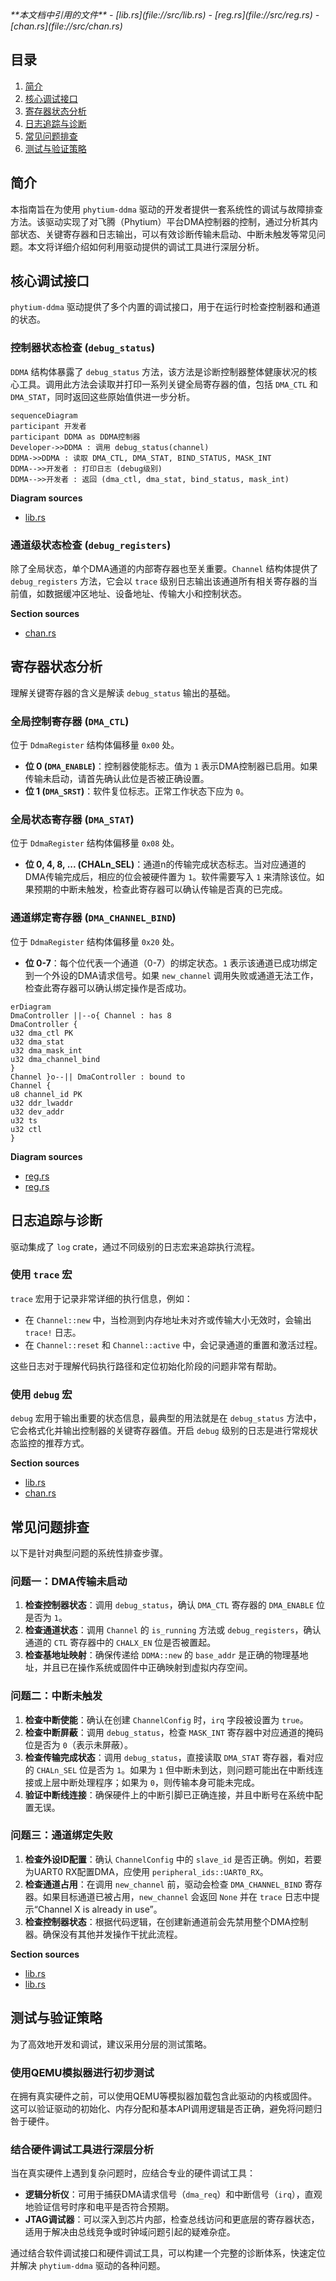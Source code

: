 <cite>
**本文档中引用的文件**
- [lib.rs](file://src/lib.rs)
- [reg.rs](file://src/reg.rs)
- [chan.rs](file://src/chan.rs)
</cite>

## 目录
1. [简介](#简介)
2. [核心调试接口](#核心调试接口)
3. [寄存器状态分析](#寄存器状态分析)
4. [日志追踪与诊断](#日志追踪与诊断)
5. [常见问题排查](#常见问题排查)
6. [测试与验证策略](#测试与验证策略)

## 简介

本指南旨在为使用 `phytium-ddma` 驱动的开发者提供一套系统性的调试与故障排查方法。该驱动实现了对飞腾（Phytium）平台DMA控制器的控制，通过分析其内部状态、关键寄存器和日志输出，可以有效诊断传输未启动、中断未触发等常见问题。本文将详细介绍如何利用驱动提供的调试工具进行深层分析。

## 核心调试接口

`phytium-ddma` 驱动提供了多个内置的调试接口，用于在运行时检查控制器和通道的状态。

### 控制器状态检查 (`debug_status`)

`DDMA` 结构体暴露了 `debug_status` 方法，该方法是诊断控制器整体健康状况的核心工具。调用此方法会读取并打印一系列关键全局寄存器的值，包括 `DMA_CTL` 和 `DMA_STAT`，同时返回这些原始值供进一步分析。

```mermaid
sequenceDiagram
participant 开发者
participant DDMA as DDMA控制器
Developer->>DDMA : 调用 debug_status(channel)
DDMA->>DDMA : 读取 DMA_CTL, DMA_STAT, BIND_STATUS, MASK_INT
DDMA-->>开发者 : 打印日志 (debug级别)
DDMA-->>开发者 : 返回 (dma_ctl, dma_stat, bind_status, mask_int)
```

**Diagram sources**
- [lib.rs](file://src/lib.rs#L200-L220)

### 通道级状态检查 (`debug_registers`)

除了全局状态，单个DMA通道的内部寄存器也至关重要。`Channel` 结构体提供了 `debug_registers` 方法，它会以 `trace` 级别日志输出该通道所有相关寄存器的当前值，如数据缓冲区地址、设备地址、传输大小和控制状态。

**Section sources**
- [chan.rs](file://src/chan.rs#L118-L148)

## 寄存器状态分析

理解关键寄存器的含义是解读 `debug_status` 输出的基础。

### 全局控制寄存器 (`DMA_CTL`)

位于 `DdmaRegister` 结构体偏移量 `0x00` 处。
- **位 0 (`DMA_ENABLE`)**：控制器使能标志。值为 `1` 表示DMA控制器已启用。如果传输未启动，请首先确认此位是否被正确设置。
- **位 1 (`DMA_SRST`)**：软件复位标志。正常工作状态下应为 `0`。

### 全局状态寄存器 (`DMA_STAT`)

位于 `DdmaRegister` 结构体偏移量 `0x08` 处。
- **位 0, 4, 8, ... (CHALn_SEL)**：通道n的传输完成状态标志。当对应通道的DMA传输完成后，相应的位会被硬件置为 `1`。软件需要写入 `1` 来清除该位。如果预期的中断未触发，检查此寄存器可以确认传输是否真的已完成。

### 通道绑定寄存器 (`DMA_CHANNEL_BIND`)

位于 `DdmaRegister` 结构体偏移量 `0x20` 处。
- **位 0-7**：每个位代表一个通道（0-7）的绑定状态。`1` 表示该通道已成功绑定到一个外设的DMA请求信号。如果 `new_channel` 调用失败或通道无法工作，检查此寄存器可以确认绑定操作是否成功。

```mermaid
erDiagram
DmaController ||--o{ Channel : has 8
DmaController {
u32 dma_ctl PK
u32 dma_stat
u32 dma_mask_int
u32 dma_channel_bind
}
Channel }o--|| DmaController : bound to
Channel {
u8 channel_id PK
u32 ddr_lwaddr
u32 dev_addr
u32 ts
u32 ctl
}
```

**Diagram sources**
- [reg.rs](file://src/reg.rs#L50-L150)
- [reg.rs](file://src/reg.rs#L220-L250)

## 日志追踪与诊断

驱动集成了 `log` crate，通过不同级别的日志宏来追踪执行流程。

### 使用 `trace` 宏

`trace` 宏用于记录非常详细的执行信息，例如：
- 在 `Channel::new` 中，当检测到内存地址未对齐或传输大小无效时，会输出 `trace!` 日志。
- 在 `Channel::reset` 和 `Channel::active` 中，会记录通道的重置和激活过程。

这些日志对于理解代码执行路径和定位初始化阶段的问题非常有帮助。

### 使用 `debug` 宏

`debug` 宏用于输出重要的状态信息，最典型的用法就是在 `debug_status` 方法中，它会格式化并输出控制器的关键寄存器值。开启 `debug` 级别的日志是进行常规状态监控的推荐方式。

**Section sources**
- [lib.rs](file://src/lib.rs#L200-L220)
- [chan.rs](file://src/chan.rs#L3)

## 常见问题排查

以下是针对典型问题的系统性排查步骤。

### 问题一：DMA传输未启动

1.  **检查控制器状态**：调用 `debug_status`，确认 `DMA_CTL` 寄存器的 `DMA_ENABLE` 位是否为 `1`。
2.  **检查通道状态**：调用 `Channel` 的 `is_running` 方法或 `debug_registers`，确认通道的 `CTL` 寄存器中的 `CHALX_EN` 位是否被置起。
3.  **检查基地址映射**：确保传递给 `DDMA::new` 的 `base_addr` 是正确的物理基地址，并且已在操作系统或固件中正确映射到虚拟内存空间。

### 问题二：中断未触发

1.  **检查中断使能**：确认在创建 `ChannelConfig` 时，`irq` 字段被设置为 `true`。
2.  **检查中断屏蔽**：调用 `debug_status`，检查 `MASK_INT` 寄存器中对应通道的掩码位是否为 `0`（表示未屏蔽）。
3.  **检查传输完成状态**：调用 `debug_status`，直接读取 `DMA_STAT` 寄存器，看对应的 `CHALn_SEL` 位是否为 `1`。如果为 `1` 但中断未到达，则问题可能出在中断线连接或上层中断处理程序；如果为 `0`，则传输本身可能未完成。
4.  **验证中断线连接**：确保硬件上的中断引脚已正确连接，并且中断号在系统中配置无误。

### 问题三：通道绑定失败

1.  **检查外设ID配置**：确认 `ChannelConfig` 中的 `slave_id` 是否正确。例如，若要为UART0 RX配置DMA，应使用 `peripheral_ids::UART0_RX`。
2.  **检查通道占用**：在调用 `new_channel` 前，驱动会检查 `DMA_CHANNEL_BIND` 寄存器。如果目标通道已被占用，`new_channel` 会返回 `None` 并在 `trace` 日志中提示“Channel X is already in use”。
3.  **检查控制器状态**：根据代码逻辑，在创建新通道前会先禁用整个DMA控制器。确保没有其他并发操作干扰此流程。

**Section sources**
- [lib.rs](file://src/lib.rs#L100-L150)
- [lib.rs](file://src/lib.rs#L250-L280)

## 测试与验证策略

为了高效地开发和调试，建议采用分层的测试策略。

### 使用QEMU模拟器进行初步测试

在拥有真实硬件之前，可以使用QEMU等模拟器加载包含此驱动的内核或固件。这可以验证驱动的初始化、内存分配和基本API调用逻辑是否正确，避免将问题归咎于硬件。

### 结合硬件调试工具进行深层分析

当在真实硬件上遇到复杂问题时，应结合专业的硬件调试工具：
- **逻辑分析仪**：可用于捕获DMA请求信号（`dma_req`）和中断信号（`irq`），直观地验证信号时序和电平是否符合预期。
- **JTAG调试器**：可以深入到芯片内部，检查总线访问和更底层的寄存器状态，适用于解决由总线竞争或时钟域问题引起的疑难杂症。

通过结合软件调试接口和硬件调试工具，可以构建一个完整的诊断体系，快速定位并解决 `phytium-ddma` 驱动的各种问题。